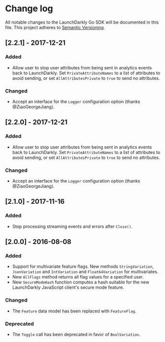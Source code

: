 # Change log

All notable changes to the LaunchDarkly Go SDK will be documented in this file. This project adheres to [Semantic Versioning](http://semver.org).

## [2.2.1] - 2017-12-21

### Added 

- Allow user to stop user attributes from being sent in analytics events back to LaunchDarkly.  Set `PrivateAttributeNames` to a list of attributes to avoid sending, or set `AllAttributesPrivate` to `true` to send no attributes. 

### Changed

- Accept an interface for the `Logger` configuration option (thanks @ZiaoGeorgeJiang).


## [2.2.0] - 2017-12-21

### Added 

- Allow user to stop user attributes from being sent in analytics events back to LaunchDarkly.  Set `PrivateAttributeNames` to a list of attributes to avoid sending, or set `AllAttributesPrivate` to `true` to send no attributes. 

### Changed

- Accept an interface for the `Logger` configuration option (thanks @ZiaoGeorgeJiang).


## [2.1.0] - 2017-11-16

### Added
- Stop processing streaming events and errors after `Close()`.


## [2.0.0] - 2016-08-08
### Added
- Support for multivariate feature flags. New methods `StringVariation`, `JsonVariation` and `IntVariation` and `Float64Variation` for multivariates.
- New `AllFlags` method returns all flag values for a specified user.
- New `SecureModeHash` function computes a hash suitable for the new LaunchDarkly JavaScript client's secure mode feature.

### Changed
- The `Feature` data model has been replaced with `FeatureFlag`. 

### Deprecated
- The `Toggle` call has been deprecated in favor of `BoolVariation`.
